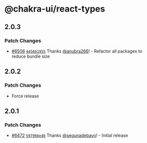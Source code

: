 # @chakra-ui/react-types

## 2.0.3

### Patch Changes

- [#6508](https://github.com/chakra-ui/chakra-ui/pull/6508)
  [`445661955`](https://github.com/chakra-ui/chakra-ui/commit/445661955dff1329156b535ef50c7cf27b8663a9)
  Thanks [@anubra266](https://github.com/anubra266)! - Refactor all packages to
  reduce bundle size

## 2.0.2

### Patch Changes

- Force release

## 2.0.1

### Patch Changes

- [#6472](https://github.com/chakra-ui/chakra-ui/pull/6472)
  [`597966e46`](https://github.com/chakra-ui/chakra-ui/commit/597966e46f6d0a8cd3f82eafa3f54d5ca9c97127)
  Thanks [@segunadebayo](https://github.com/segunadebayo)! - Initial release

